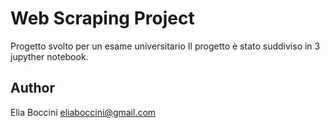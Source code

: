 # Web Scraping Project

Progetto svolto per un esame universitario
Il progetto è stato suddiviso in 3 jupyther notebook.

## Author 

Elia Boccini eliaboccini@gmail.com
